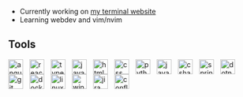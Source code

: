 - Currently working on [my terminal website](https://github.com/jovark/term)
- Learning webdev and vim/nvim

## Tools

<img align="left" alt="angular" width="30" style="padding-right:10px" src="https://cdn.jsdelivr.net/gh/devicons/devicon/icons/angularjs/angularjs-plain.svg" />
<img align="left" alt="react" width="30" style="padding-right:10px" src="https://cdn.jsdelivr.net/gh/devicons/devicon/icons/react/react-original.svg" />
<img align="left" alt="typescript" width="30" style="padding-right:10px" src="https://cdn.jsdelivr.net/gh/devicons/devicon/icons/typescript/typescript-plain.svg" />
<img align="left" alt="javascript" width="30" style="padding-right:10px" src="https://cdn.jsdelivr.net/gh/devicons/devicon/icons/javascript/javascript-plain.svg" />
<img align="left" alt="html5" width="30" style="padding-right:10px" src="https://cdn.jsdelivr.net/gh/devicons/devicon/icons/html5/html5-plain-wordmark.svg" />
<img align="left" alt="css" width="30" style="padding-right:10px" src="https://cdn.jsdelivr.net/gh/devicons/devicon/icons/css3/css3-plain-wordmark.svg" />
<img align="left" alt="python" width="30" style="padding-right:10px" src="https://cdn.jsdelivr.net/gh/devicons/devicon/icons/python/python-plain.svg" />
<img align="left" alt="java" width="30" style="padding-right:10px" src="https://cdn.jsdelivr.net/gh/devicons/devicon/icons/java/java-original.svg" />
<img align="left" alt="csharp" width="30" style="padding-right:10px" src="https://cdn.jsdelivr.net/gh/devicons/devicon/icons/csharp/csharp-plain.svg" />
<img align="left" alt="spring" width="30" style="padding-right:10px" src="https://cdn.jsdelivr.net/gh/devicons/devicon/icons/spring/spring-original.svg" />
<img align="left" alt="dotnet" width="30" style="padding-right:10px" src="https://cdn.jsdelivr.net/gh/devicons/devicon/icons/dotnetcore/dotnetcore-original.svg" />
<img align="left" alt="git" width="30" style="padding-right:10px" src="https://cdn.jsdelivr.net/gh/devicons/devicon/icons/git/git-original-wordmark.svg" />
<img align="left" alt="docker" width="30" style="padding-right:10px" src="https://cdn.jsdelivr.net/gh/devicons/devicon/icons/docker/docker-plain-wordmark.svg" />
<img align="left" alt="linux" width="30" style="padding-right:10px" src="https://cdn.jsdelivr.net/gh/devicons/devicon/icons/linux/linux-plain.svg" />
<img align="left" alt="windows" width="30" style="padding-right:10px" src="https://cdn.jsdelivr.net/gh/devicons/devicon/icons/windows8/windows8-original.svg" />
<img align="left" alt="jira" width="30" style="padding-right:10px" src="https://cdn.jsdelivr.net/gh/devicons/devicon/icons/jira/jira-original.svg" />
<img align="left" alt="confluence" width="30" src="https://cdn.jsdelivr.net/gh/devicons/devicon/icons/confluence/confluence-original.svg" />
